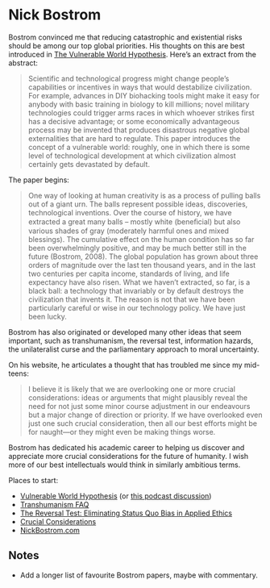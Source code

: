 # Nick Bostrom
Bostrom convinced me that reducing catastrophic and existential risks should be among our top global priorities. His thoughts on this are best introduced in [The Vulnerable World Hypothesis](https://nickbostrom.com/papers/vulnerable.pdf). Here’s an extract from the abstract:

> Scientific and technological progress might change people’s capabilities or incentives in ways that would destabilize civilization. For example, advances in DIY biohacking tools might make it easy for anybody with basic training in biology to kill millions; novel military technologies could trigger arms races in which whoever strikes first has a decisive advantage; or some economically advantageous process may be invented that produces disastrous negative global externalities that are hard to regulate. This paper introduces the concept of a vulnerable world: roughly, one in which there is some level of technological development at which civilization almost certainly gets devastated by default.

The paper begins:

> One way of looking at human creativity is as a process of pulling balls out of a giant urn. The balls represent possible ideas, discoveries, technological inventions. Over the course of history, we have extracted a great many balls – mostly white (beneﬁcial) but also various shades of gray (moderately harmful ones and mixed blessings). The cumulative effect on the human condition has so far been overwhelmingly positive, and may be much better still in the future (Bostrom, 2008). The global population has grown about three orders of magnitude over the last ten thousand years, and in the last two centuries per capita income, standards of living, and life expectancy have also risen. What we haven’t extracted, so far, is a black ball: a technology that invariably or by default destroys the civilization that invents it. The reason is not that we have been particularly careful or wise in our technology policy. We have just been lucky.

Bostrom has also originated or developed many other ideas that seem important, such as transhumanism, the reversal test, information hazards, the unilateralist curse and the parliamentary approach to moral uncertainty. 

On his website, he articulates a thought that has troubled me since my mid-teens:

> I believe it is likely that we are overlooking one or more crucial considerations: ideas or arguments that might plausibly reveal the need for not just some minor course adjustment in our endeavours but a major change of direction or priority. If we have overlooked even just one such crucial consideration, then all our best efforts might be for naught—or they might even be making things worse. 

Bostrom has dedicated his academic career to helping us discover and appreciate more crucial considerations for the future of humanity. I wish more of our best intellectuals would think in similarly ambitious terms.

Places to start:
* [Vulnerable World Hypothesis](https://nickbostrom.com/papers/vulnerable.pdf) (or [this podcast discussion](https://www.listennotes.com/podcasts/making-sense-with/151-will-we-destroy-the-future-OZju5zDEolh/))
* [Transhumanism FAQ](https://www.nickbostrom.com/views/transhumanist.pdf)
* [The Reversal Test: Eliminating Status Quo Bias in Applied Ethics](http://www.nickbostrom.com/ethics/statusquo.pdf)
* [Crucial Considerations](http://www.stafforini.com/blog/bostrom/)
* [NickBostrom.com](https://nickbostrom.com)

## Notes
* Add a longer list of favourite Bostrom papers, maybe with commentary.


<!-- #web/people -->

<!-- {BearID:nick-bostrom.md} -->

